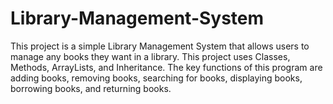 # Library-Management-System
This project is a simple Library Management System that allows users to manage any books they want in a library. This project uses Classes, Methods, ArrayLists, and Inheritance. The key functions of this program are adding books, removing books, searching for books, displaying books, borrowing books, and returning books.
